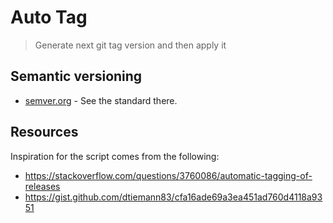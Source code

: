 # Auto Tag
> Generate next git tag version and then apply it

## Semantic versioning

- [semver.org](https://semver.org/) - See the standard there.

## Resources

Inspiration for the script comes from the following:
- https://stackoverflow.com/questions/3760086/automatic-tagging-of-releases
- https://gist.github.com/dtiemann83/cfa16ade69a3ea451ad760d4118a9351
